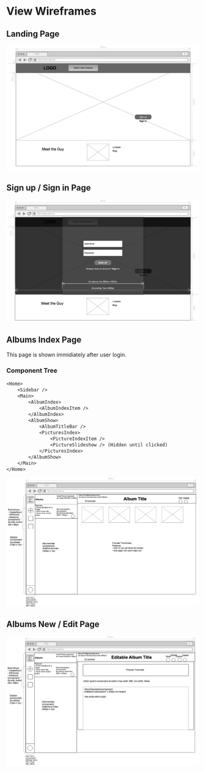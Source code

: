 # View Wireframes

## Landing Page
![landing_page]

## Sign up / Sign in Page
![sign_up]

## Albums Index Page
This page is shown immidiately after user login.
### Component Tree
```
<Home>
	<Sidebar />
	<Main>
		<AlbumIndex>
			<AlbumIndexItem />
		</AlbumIndex>
		<AlbumShow>
			<AlbumTitleBar />
			<PicturesIndex>
				<PictureIndexItem />
				<PictureSlideshow /> (Hidden until clicked)
			</PicturesIndex>
		</AlbumShow>
	</Main>
</Home>
```

![album_index]

## Albums New / Edit Page
![album_new_edit]

[landing_page]: ./wireframes/landing_page.png
[sign_up]: ./wireframes/sign_up.png
[album_index]: ./wireframes/album_index.png
[album_new_edit]: ./wireframes/album_new_edit.png